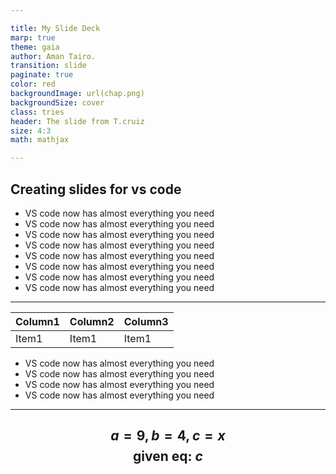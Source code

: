 ```yaml
---

title: My Slide Deck
marp: true
theme: gaia
author: Aman Tairo.
transition: slide
paginate: true
color: red
backgroundImage: url(chap.png)
backgroundSize: cover
class: tries
header: The slide from T.cruiz
size: 4:3
math: mathjax

---
```


## Creating slides for vs code
<!-- _class: fadeIn -->
- VS code now has almost everything you need
- VS code now has almost everything you need
- VS code now has almost everything you need
- VS code now has almost everything you need
- VS code now has almost everything you need
- VS code now has almost everything you need
- VS code now has almost everything you need
- VS code now has almost everything you need

---

<!-- _class: fadeOut -->
| Column1  | Column2   | Column3   |
|-------------- | -------------- | -------------- |
| Item1    | Item1     | Item1     |

- VS code now has almost everything you need
- VS code now has almost everything you need
- VS code now has almost everything you need
- VS code now has almost everything you need

---

$$
a = 9, b = 4, c = x
$$
$$
\text{given eq: } c
$$
---
